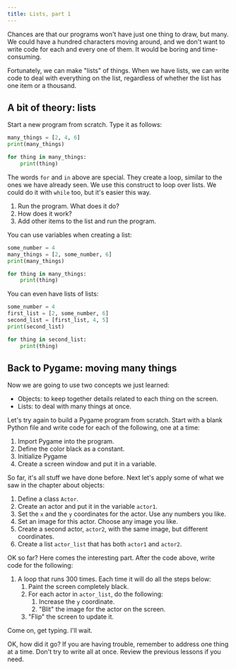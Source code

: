 ```yaml
---
title: Lists, part 1
---
```


Chances are that our programs won't have just one thing to draw, but many. We could have a hundred characters moving around, and we don't want to write code for each and every one of them. It would be boring and time-consuming.

Fortunately, we can make "lists" of things. When we have lists, we can write code to deal with everything on the list, regardless of whether the list has one item or a thousand.

## A bit of theory: lists

Start a new program from scratch. Type it as follows:

```python
many_things = [2, 4, 6]
print(many_things)

for thing in many_things:
    print(thing)
```

The words `for` and `in` above are special. They create a loop, similar to the ones we have already seen. We use this construct to loop over lists. We could do it with `while` too, but it's easier this way.

1. Run the program. What does it do?
2. How does it work?
3. Add other items to the list and run the program.

You can use variables when creating a list:

```python
some_number = 4
many_things = [2, some_number, 6]
print(many_things)

for thing in many_things:
    print(thing)
```

You can even have lists of lists:

```python
some_number = 4
first_list = [2, some_number, 6]
second_list = [first_list, 4, 5]
print(second_list)

for thing in second_list:
    print(thing)
```

## Back to Pygame: moving many things

Now we are going to use two concepts we just learned:

  * Objects: to keep together details related to each thing on the screen.
  * Lists: to deal with many things at once.

Let's try again to build a Pygame program from scratch. Start with a blank Python file and write code for each of the following, one at a time:

1. Import Pygame into the program.
2. Define the color black as a constant.
3. Initialize Pygame
4. Create a screen window and put it in a variable.

So far, it's all stuff we have done before. Next let's apply some of what we saw in the chapter about objects:

1. Define a class `Actor`.
2. Create an actor and put it in the variable `actor1`.
3. Set the `x` and the `y` coordinates for the actor. Use any numbers you like.
4. Set an image for this actor. Choose any image you like.
5. Create a second actor, `actor2`, with the same image, but different coordinates.
6. Create a list `actor_list` that has both `actor1` and `actor2`.

OK so far? Here comes the interesting part. After the code above, write code for the following:

1. A loop that runs 300 times. Each time it will do all the steps below:
    1. Paint the screen completely black.
    2. For each actor in `actor_list`, do the following:
        1. Increase the `y` coordinate.
        2. "Blit" the image for the actor on the screen.
    3. "Flip" the screen to update it.

Come on, get typing. I'll wait.

OK, how did it go? If you are having trouble, remember to address one thing at a time. Don't try to write all at once. Review the previous lessons if you need.
